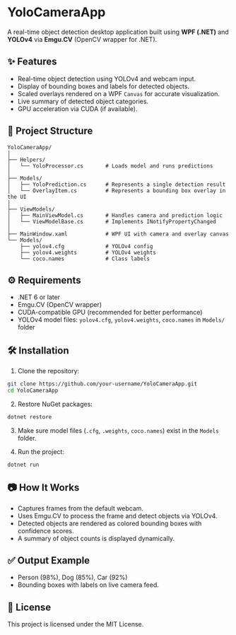 # YoloCameraApp

A real-time object detection desktop application built using **WPF (.NET)** and **YOLOv4** via **Emgu.CV** (OpenCV wrapper for .NET).

## ✨ Features

- Real-time object detection using YOLOv4 and webcam input.
- Display of bounding boxes and labels for detected objects.
- Scaled overlays rendered on a WPF `Canvas` for accurate visualization.
- Live summary of detected object categories.
- GPU acceleration via CUDA (if available).

## 📂 Project Structure

```
YoloCameraApp/
│
├── Helpers/
│   └── YoloProcessor.cs       # Loads model and runs predictions
│
├── Models/
│   ├── YoloPrediction.cs      # Represents a single detection result
│   └── OverlayItem.cs         # Represents a bounding box overlay in the UI
│
├── ViewModels/
│   ├── MainViewModel.cs       # Handles camera and prediction logic
│   └── ViewModelBase.cs       # Implements INotifyPropertyChanged
│
├── MainWindow.xaml            # WPF UI with camera and overlay canvas
└── Models/
    ├── yolov4.cfg             # YOLOv4 config
    ├── yolov4.weights         # YOLOv4 weights
    └── coco.names             # Class labels
```

## ⚙ Requirements

- .NET 6 or later
- Emgu.CV (OpenCV wrapper)
- CUDA-compatible GPU (recommended for better performance)
- YOLOv4 model files: `yolov4.cfg`, `yolov4.weights`, `coco.names` in `Models/` folder

## 🛠 Installation

1. Clone the repository:

```bash
git clone https://github.com/your-username/YoloCameraApp.git
cd YoloCameraApp
```

2. Restore NuGet packages:

```bash
dotnet restore
```

3. Make sure model files (`.cfg`, `.weights`, `coco.names`) exist in the `Models` folder.

4. Run the project:

```bash
dotnet run
```

## 📷 How It Works

- Captures frames from the default webcam.
- Uses Emgu.CV to process the frame and detect objects via YOLOv4.
- Detected objects are rendered as colored bounding boxes with confidence scores.
- A summary of object counts is displayed dynamically.

## ✅ Output Example

- Person (98%), Dog (85%), Car (92%)
- Bounding boxes with labels on live camera feed.

## 📜 License

This project is licensed under the MIT License.
